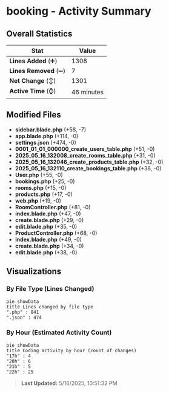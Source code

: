 # booking - Activity Summary 

## Overall Statistics

| Stat                   | Value                                                             |
| ---------------------- | ----------------------------------------------------------------- |
| **Lines Added** (➕)   | 1308                                          |
| **Lines Removed** (➖) | 7                                        |
| **Net Change** (↕)    | 1301                |
| **Active Time** (⌚)   | 46 minutes |


## Modified Files
- **sidebar.blade.php** (+58, -7)
- **app.blade.php** (+114, -0)
- **settings.json** (+474, -0)
- **0001_01_01_000000_create_users_table.php** (+51, -0)
- **2025_05_16_132008_create_rooms_table.php** (+31, -0)
- **2025_05_16_132046_create_products_table.php** (+32, -0)
- **2025_05_16_132110_create_bookings_table.php** (+36, -0)
- **User.php** (+55, -0)
- **bookings.php** (+25, -0)
- **rooms.php** (+15, -0)
- **products.php** (+17, -0)
- **web.php** (+19, -0)
- **RoomController.php** (+81, -0)
- **index.blade.php** (+47, -0)
- **create.blade.php** (+29, -0)
- **edit.blade.php** (+35, -0)
- **ProductController.php** (+68, -0)
- **index.blade.php** (+49, -0)
- **create.blade.php** (+34, -0)
- **edit.blade.php** (+38, -0)

## Visualizations

### By File Type (Lines Changed)

```mermaid
pie showData
title Lines changed by file type
".php" : 841
".json" : 474
```

### By Hour (Estimated Activity Count)

```mermaid
pie showData
title Coding activity by hour (count of changes)
"17h" : 4
"20h" : 6
"21h" : 5
"22h" : 25
```


> **Last Updated:** 5/16/2025, 10:51:32 PM